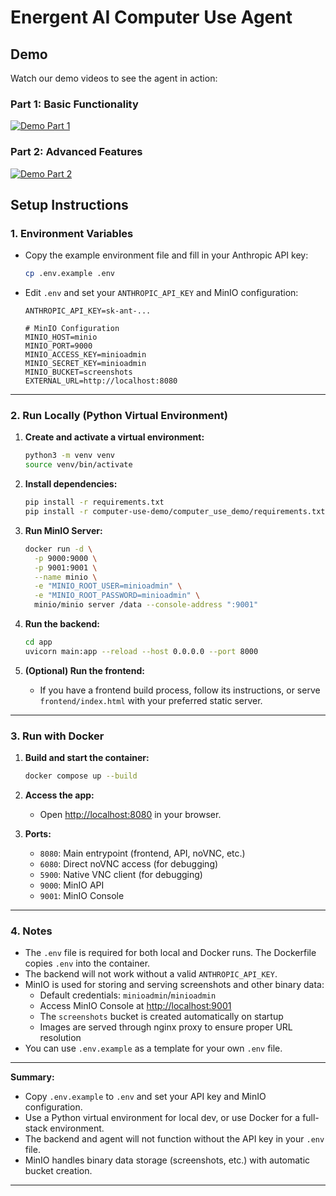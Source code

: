 # Energent AI Computer Use Agent

## Demo

Watch our demo videos to see the agent in action:

### Part 1: Basic Functionality
[![Demo Part 1](https://cdn.loom.com/sessions/thumbnails/7263bb5996334ff787b9f482eae79902-with-play.gif)](https://www.loom.com/share/7263bb5996334ff787b9f482eae79902?sid=a7cd9717-773a-476f-aec1-700c941627db)

### Part 2: Advanced Features
[![Demo Part 2](https://cdn.loom.com/sessions/thumbnails/c5c1fee045a24fdfa603e8360a9279e6-with-play.gif)](https://www.loom.com/share/c5c1fee045a24fdfa603e8360a9279e6?sid=a6ea28eb-ff37-4191-9892-777e43e22a6e)

## Setup Instructions

### 1. **Environment Variables**

- Copy the example environment file and fill in your Anthropic API key:
  ```bash
  cp .env.example .env
  ```
- Edit `.env` and set your `ANTHROPIC_API_KEY` and MinIO configuration:
  ```
  ANTHROPIC_API_KEY=sk-ant-...

  # MinIO Configuration
  MINIO_HOST=minio
  MINIO_PORT=9000
  MINIO_ACCESS_KEY=minioadmin
  MINIO_SECRET_KEY=minioadmin
  MINIO_BUCKET=screenshots
  EXTERNAL_URL=http://localhost:8080
  ```

---

### 2. **Run Locally (Python Virtual Environment)**

1. **Create and activate a virtual environment:**
   ```bash
   python3 -m venv venv
   source venv/bin/activate
   ```

2. **Install dependencies:**
   ```bash
   pip install -r requirements.txt
   pip install -r computer-use-demo/computer_use_demo/requirements.txt
   ```

3. **Run MinIO Server:**
   ```bash
   docker run -d \
     -p 9000:9000 \
     -p 9001:9001 \
     --name minio \
     -e "MINIO_ROOT_USER=minioadmin" \
     -e "MINIO_ROOT_PASSWORD=minioadmin" \
     minio/minio server /data --console-address ":9001"
   ```

4. **Run the backend:**
   ```bash
   cd app
   uvicorn main:app --reload --host 0.0.0.0 --port 8000
   ```

5. **(Optional) Run the frontend:**
   - If you have a frontend build process, follow its instructions, or serve `frontend/index.html` with your preferred static server.

---

### 3. **Run with Docker**

1. **Build and start the container:**
   ```bash
   docker compose up --build
   ```

2. **Access the app:**
   - Open [http://localhost:8080](http://localhost:8080) in your browser.

3. **Ports:**
   - `8080`: Main entrypoint (frontend, API, noVNC, etc.)
   - `6080`: Direct noVNC access (for debugging)
   - `5900`: Native VNC client (for debugging)
   - `9000`: MinIO API
   - `9001`: MinIO Console

---

### 4. **Notes**

- The `.env` file is required for both local and Docker runs. The Dockerfile copies `.env` into the container.
- The backend will not work without a valid `ANTHROPIC_API_KEY`.
- MinIO is used for storing and serving screenshots and other binary data:
  - Default credentials: `minioadmin`/`minioadmin`
  - Access MinIO Console at [http://localhost:9001](http://localhost:9001)
  - The `screenshots` bucket is created automatically on startup
  - Images are served through nginx proxy to ensure proper URL resolution
- You can use `.env.example` as a template for your own `.env` file.

---

**Summary:**  
- Copy `.env.example` to `.env` and set your API key and MinIO configuration.
- Use a Python virtual environment for local dev, or use Docker for a full-stack environment.
- The backend and agent will not function without the API key in your `.env` file.
- MinIO handles binary data storage (screenshots, etc.) with automatic bucket creation.

---
